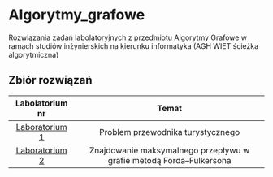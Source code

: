 # Algorytmy_grafowe
Rozwiązania zadań labolatoryjnych z przedmiotu Algorytmy Grafowe w ramach studiów inżynierskich na kierunku informatyka (AGH WIET ścieżka algorytmiczna)

## Zbiór rozwiązań
| Labolatorium nr| Temat |
|:-------------:|:-------------:|
| [Laboratorium 1](https://github.com/sumo-slonik/Algorytmy_grafowe/tree/main/lab1) | Problem przewodnika turystycznego
| [Laboratorium 2](https://github.com/sumo-slonik/Algorytmy_grafowe/tree/main/lab2) | Znajdowanie maksymalnego przepływu w grafie metodą Forda–Fulkersona
